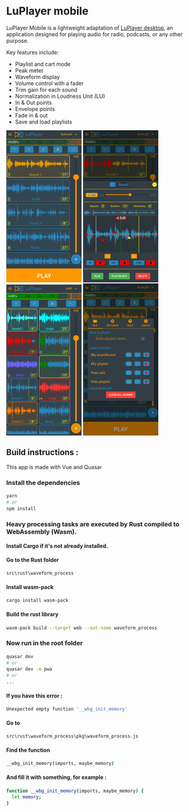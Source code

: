 # LuPlayer mobile
LuPlayer Mobile is a lightweight adaptation of [LuPlayer desktop](https://github.com/LucienLefebvre/LuPlayer), an application designed for playing audio for radio, podcasts, or any other purpose.

Key features include:

- Playlist and cart mode
- Peak meter
- Waveform display
- Volume control with a fader
- Trim gain for each sound
- Normalization in Loudness Unit (LU)
- In & Out points
- Envelope points
- Fade in & out
- Save and load playlists

![screenshots/1.jpg](https://github.com/LucienLefebvre/luplayer_mobile/blob/master/screenshots/screen1.jpg)
![screenshots/1.jpg](https://github.com/LucienLefebvre/luplayer_mobile/blob/master/screenshots/screen2.jpg)
![screenshots/1.jpg](https://github.com/LucienLefebvre/luplayer_mobile/blob/master/screenshots/screen5.jpg)
![screenshots/1.jpg](https://github.com/LucienLefebvre/luplayer_mobile/blob/master/screenshots/screen4.jpg)

## Build instructions :

This app is made with Vue and Quasar

### Install the dependencies

```bash
yarn
# or
npm install
```

### Heavy processing tasks are executed by Rust compiled to WebAssembly (Wasm).
#### Install Cargo if it's not already installed.
#### Go to the Rust folder
```bash
src\rust\waveform_process
```
#### Install wasm-pack
```bash
cargo install wasm-pack
```
#### Build the rust library
```bash
wasm-pack build --target web --out-name waveform_process
```

### Now run in the root folder
```bash
quasar dev
# or
quasar dev -m pwa
# or
...
```
#### If you have this error :
```bash
Unexpected empty function '__wbg_init_memory'
```
#### Go to
```bash
src\rust\waveform_process\pkg\waveform_process.js
```
#### Find the function
```bash
__wbg_init_memory(imports, maybe_memory)
```
#### And fill it with something, for example :
```bash
function __wbg_init_memory(imports, maybe_memory) {
  let memory;
}
```
